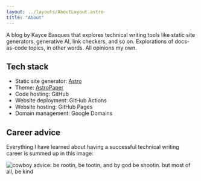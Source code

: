 ```yaml
---
layout: ../layouts/AboutLayout.astro
title: "About"
---
```


A blog by Kayce Basques that explores technical writing tools like static site
generators, generative AI, link checkers, and so on. Explorations of
docs-as-code topics, in other words. All opinions my own.

## Tech stack

* Static site generator: [Astro](https://astro.build)
* Theme: [AstroPaper](https://github.com/satnaing/astro-paper)
* Code hosting: GitHub
* Website deployment: GitHub Actions
* Website hosting: GitHub Pages
* Domain management: Google Domains

## Career advice

Everything I have learned about having a successful technical writing career
is summed up in this image:

<img src="/cowboy_advice.jpg"
     alt="cowboy advice: be rootin, be tootin, and by god be shootin.
          but most of all, be kind">
